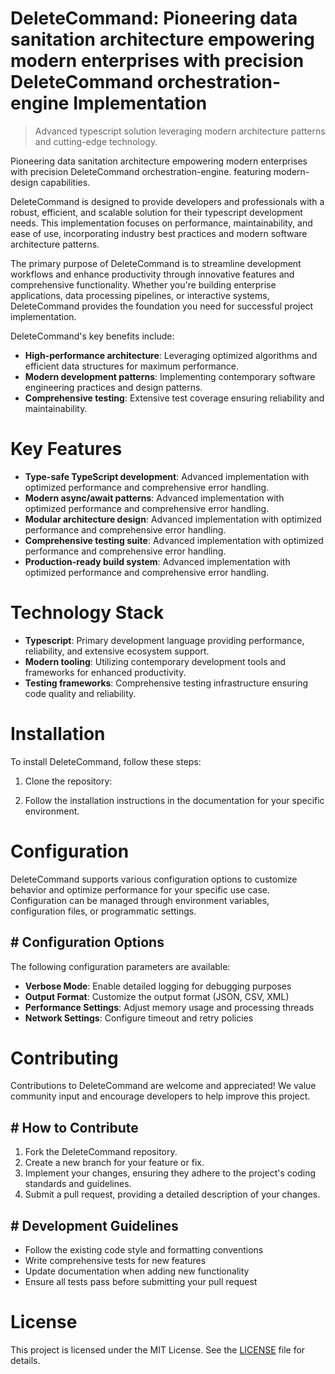 <!-- fallback_DeleteCommand_20250806044742_39207 -->

# DeleteCommand: Pioneering data sanitation architecture empowering modern enterprises with precision DeleteCommand orchestration-engine Implementation
> Advanced typescript solution leveraging modern architecture patterns and cutting-edge technology.

Pioneering data sanitation architecture empowering modern enterprises with precision DeleteCommand orchestration-engine. featuring modern-design capabilities.

DeleteCommand is designed to provide developers and professionals with a robust, efficient, and scalable solution for their typescript development needs. This implementation focuses on performance, maintainability, and ease of use, incorporating industry best practices and modern software architecture patterns.

The primary purpose of DeleteCommand is to streamline development workflows and enhance productivity through innovative features and comprehensive functionality. Whether you're building enterprise applications, data processing pipelines, or interactive systems, DeleteCommand provides the foundation you need for successful project implementation.

DeleteCommand's key benefits include:

* **High-performance architecture**: Leveraging optimized algorithms and efficient data structures for maximum performance.
* **Modern development patterns**: Implementing contemporary software engineering practices and design patterns.
* **Comprehensive testing**: Extensive test coverage ensuring reliability and maintainability.

# Key Features

* **Type-safe TypeScript development**: Advanced implementation with optimized performance and comprehensive error handling.
* **Modern async/await patterns**: Advanced implementation with optimized performance and comprehensive error handling.
* **Modular architecture design**: Advanced implementation with optimized performance and comprehensive error handling.
* **Comprehensive testing suite**: Advanced implementation with optimized performance and comprehensive error handling.
* **Production-ready build system**: Advanced implementation with optimized performance and comprehensive error handling.

# Technology Stack

* **Typescript**: Primary development language providing performance, reliability, and extensive ecosystem support.
* **Modern tooling**: Utilizing contemporary development tools and frameworks for enhanced productivity.
* **Testing frameworks**: Comprehensive testing infrastructure ensuring code quality and reliability.

# Installation

To install DeleteCommand, follow these steps:

1. Clone the repository:


2. Follow the installation instructions in the documentation for your specific environment.

# Configuration

DeleteCommand supports various configuration options to customize behavior and optimize performance for your specific use case. Configuration can be managed through environment variables, configuration files, or programmatic settings.

## # Configuration Options

The following configuration parameters are available:

* **Verbose Mode**: Enable detailed logging for debugging purposes
* **Output Format**: Customize the output format (JSON, CSV, XML)
* **Performance Settings**: Adjust memory usage and processing threads
* **Network Settings**: Configure timeout and retry policies

# Contributing

Contributions to DeleteCommand are welcome and appreciated! We value community input and encourage developers to help improve this project.

## # How to Contribute

1. Fork the DeleteCommand repository.
2. Create a new branch for your feature or fix.
3. Implement your changes, ensuring they adhere to the project's coding standards and guidelines.
4. Submit a pull request, providing a detailed description of your changes.

## # Development Guidelines

* Follow the existing code style and formatting conventions
* Write comprehensive tests for new features
* Update documentation when adding new functionality
* Ensure all tests pass before submitting your pull request

# License

This project is licensed under the MIT License. See the [LICENSE](https://github.com/QOZU/DeleteCommand/blob/main/LICENSE) file for details.
